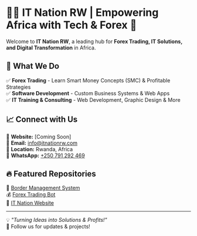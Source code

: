 # 👨‍💻 IT Nation RW | Empowering Africa with Tech & Forex 🚀

Welcome to **IT Nation RW**, a leading hub for **Forex Trading, IT Solutions, and Digital Transformation** in Africa.

## 🌟 What We Do  
✅ **Forex Trading** - Learn Smart Money Concepts (SMC) & Profitable Strategies  
✅ **Software Development** - Custom Business Systems & Web Apps  
✅ **IT Training & Consulting** - Web Development, Graphic Design & More  

## 📈 Connect with Us  
🔗 **Website:** [Coming Soon]  
📧 **Email:** info@itnationrw.com  
📍 **Location:** Rwanda, Africa  
📱 **WhatsApp:** [+250 791 292 469](https://wa.me/250791292469)  

## 🔥 Featured Repositories  
🚀 [Border Management System](https://github.com/itnationrw/border-management)  
💰 [Forex Trading Bot](https://github.com/itnationrw/forex-bot)  
🎨 [IT Nation Website](https://github.com/itnationrw/itnation-website)  

---

💡 *"Turning Ideas into Solutions & Profits!"*  
📢 Follow us for updates & projects!
